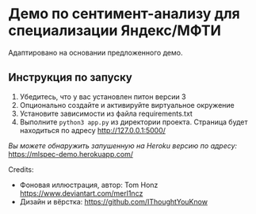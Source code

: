 # Демо по сентимент-анализу для специализации Яндекс/МФТИ
Адаптировано на основании предложенного демо.

## Инструкция по запуску
1. Убедитесь, что у вас установлен питон версии 3
2. Опционально создайте и активируйте виртуальное окружение
3. Установите зависимости из файла requirements.txt
4. Выполните `python3 app.py` из директории проекта. Страница будет находиться по адресу http://127.0.0.1:5000/

*Вы можете обнаружить запушенную на Heroku версию по адресу:* https://mlspec-demo.herokuapp.com/


Credits:
+ Фоновая иллюстрация, автор: Tom Honz https://www.deviantart.com/merl1ncz
+ Дизайн и вёрстка: https://github.com/IThoughtYouKnow